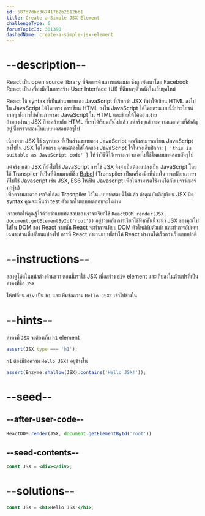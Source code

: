 ```yaml
---
id: 587d7dbc367417b2b2512bb1
title: Create a Simple JSX Element
challengeType: 6
forumTopicId: 301390
dashedName: create-a-simple-jsx-element
---
```


# --description--

React เป็น open source library ที่จัดการด้านการแสดงผล ซึ่งถูกพัฒนาโดย Facebook 
React เป็นเครื่องมือในการสร้าง User Interface (UI) ที่ดีมากๆตัวหนึ่งในเว็บยุคใหม่

React ใช้ syntax ที่เป็นส่วนขยายของ JavaScript ที่เรียกว่า JSX ที่ทำให้เขียน HTML ลงไปใน JavaScript ได้โดยตรง 
การเขียน HTML ลงใน JavaScript ได้โดยตรงแบบนี้มีประโยชน์มากๆ 
ทั้งการใช้ศักยภาพของ JavaScript ใน HTML และช่วยให้โค้ดอ่านง่าย  
ถ้ามองผ่านๆ JSX ก็จะคล้ายกับ HTML ที่เราได้เรียนกันไปแล้ว แต่จริงๆแล้วจะความแตกต่างที่สำคัญอยู่ ซึ่งเราจะสอนในแบบทดสอบต่อๆไป

เนื่องจาก JSX ใช้ syntax ที่เป็นส่วนขยายของ JavaScript คุณจึงสามารถเขียน JavaScript ลงไปใน JSX ได้โดยตรง คุณแค่ต้องใส่โค้ดของ JavaScript ไว้ในวงเล็บปีกกา: `{ 'this is suitable as JavaScript code' }` ให้จำวิธีนี้ไว้เพราะเราจะเอาไปใช้ในแบบทดสอบถัดๆไป

แต่จริงๆแล้ว JSX ก็ยังไม่ใช่ JavaScript การใช้ JSX จึงจำเป็นต้องแปลงเป็น JavaScript โดยใช้ Transpiler ที่เป็นที่นิยมมากที่ชื่อ [Babel](https://babeljs.io/) (Transpiler เป็นเครื่องมีอที่ช่วยในการเปลี่ยนภาษาที่ไม่ใช่ Javascript เช่น JSX, ES6 ให้เป็น Javascript เพื่อให้สามารถใช้งานได้กับเบราว์เซอร์ ทุกรุ่น)  
เพื่อความสะดวก เราจึงได้ลง Trasnpiler ไว้ในแบบทดสอบนี้ให้แล้ว 
ถ้าคุณบังเอิญเขียน JSX ผิด syntax คุณจะเห็นว่า test ตัวแรกในแบบทดสอบจะไม่ผ่าน

เราอยากให้คุณรู้ไว้ด้วยว่าแบบทดสอบของเราจะเรียกใช้ `ReactDOM.render(JSX, document.getElementById('root'))` อยู่ข้างหลัง
การเรียกใช้ฟังก์ชันนี้จะนำ JSX ของคุณไปใส่ใน DOM ของ React จากนั้น React จะทำการเทียบ DOM ตัวใหม่กับตัวเก่า และทำการอัปเดทเฉพาะส่วนที่เปลี่ยนแปลงไป
การที่ React ทำงานแบบนี้ทำให้ React ทำงานได้เร็วกว่าเว็บแบบปกติ

# --instructions--

ลองดูโค้ดในหน้าต่างด้านขวา ตอนนี้เราใช้ JSX เพื่อสร้าง `div` element และเก็บลงในตัวแปรที่เป็นค่าคงที่ชื่อ `JSX` 

ให้เปลี่ยน `div` เป็น `h1` และเพิ่มข้อความ `Hello JSX!` เข้าไปข้างใน

# --hints--

ค่าคงที่ `JSX` จะต้องเก็บ `h1` element

```js
assert(JSX.type === 'h1');
```

`h1` ต้องมีข้อความ `Hello JSX!` อยู่ข้างใน

```js
assert(Enzyme.shallow(JSX).contains('Hello JSX!'));
```

# --seed--

## --after-user-code--

```jsx
ReactDOM.render(JSX, document.getElementById('root'))
```

## --seed-contents--

```jsx
const JSX = <div></div>;
```

# --solutions--

```jsx
const JSX = <h1>Hello JSX!</h1>;
```

